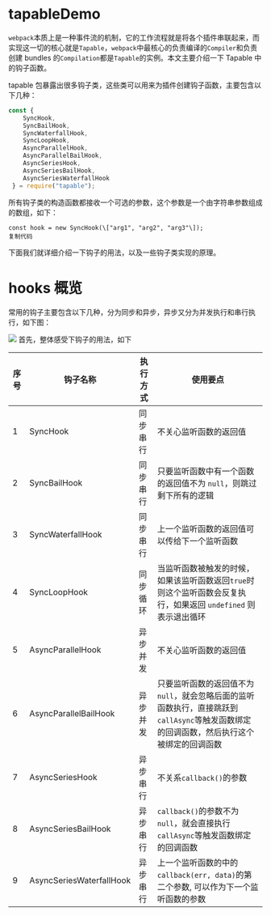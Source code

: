 # tapableDemo


`webpack`本质上是一种事件流的机制，它的工作流程就是将各个插件串联起来，而实现这一切的核心就是`Tapable`，`webpack`中最核心的负责编译的`Compiler`和负责创建 bundles 的`Compilation`都是`Tapable`的实例。本文主要介绍一下 Tapable 中的钩子函数。

tapable 包暴露出很多钩子类，这些类可以用来为插件创建钩子函数，主要包含以下几种：

``` js
const {
	SyncHook,
	SyncBailHook,
	SyncWaterfallHook,
	SyncLoopHook,
	AsyncParallelHook,
	AsyncParallelBailHook,
	AsyncSeriesHook,
	AsyncSeriesBailHook,
	AsyncSeriesWaterfallHook
 } = require("tapable");

```

所有钩子类的构造函数都接收一个可选的参数，这个参数是一个由字符串参数组成的数组，如下：

```
const hook = new SyncHook(\["arg1", "arg2", "arg3"\]);
复制代码

```

下面我们就详细介绍一下钩子的用法，以及一些钩子类实现的原理。

hooks 概览
==========

常用的钩子主要包含以下几种，分为同步和异步，异步又分为并发执行和串行执行，如下图：

![](https://user-gold-cdn.xitu.io/2018/3/31/1627c9c828c20aa1?imageView2/0/w/1280/h/960/format/webp/ignore-error/1) 首先，整体感受下钩子的用法，如下

<table><thead><tr><th>序号</th><th>钩子名称</th><th>执行方式</th><th>使用要点</th></tr></thead><tbody><tr><td>1</td><td>SyncHook</td><td>同步串行</td><td>不关心监听函数的返回值</td></tr><tr><td>2</td><td>SyncBailHook</td><td>同步串行</td><td>只要监听函数中有一个函数的返回值不为 <code>null</code>，则跳过剩下所有的逻辑</td></tr><tr><td>3</td><td>SyncWaterfallHook</td><td>同步串行</td><td>上一个监听函数的返回值可以传给下一个监听函数</td></tr><tr><td>4</td><td>SyncLoopHook</td><td>同步循环</td><td>当监听函数被触发的时候，如果该监听函数返回<code>true</code>时则这个监听函数会反复执行，如果返回 <code>undefined</code> 则表示退出循环</td></tr><tr><td>5</td><td>AsyncParallelHook</td><td>异步并发</td><td>不关心监听函数的返回值</td></tr><tr><td>6</td><td>AsyncParallelBailHook</td><td>异步并发</td><td>只要监听函数的返回值不为 <code>null</code>，就会忽略后面的监听函数执行，直接跳跃到<code>callAsync</code>等触发函数绑定的回调函数，然后执行这个被绑定的回调函数</td></tr><tr><td>7</td><td>AsyncSeriesHook</td><td>异步串行</td><td>不关系<code>callback()</code>的参数</td></tr><tr><td>8</td><td>AsyncSeriesBailHook</td><td>异步串行</td><td><code>callback()</code>的参数不为<code>null</code>，就会直接执行<code>callAsync</code>等触发函数绑定的回调函数</td></tr><tr><td>9</td><td>AsyncSeriesWaterfallHook</td><td>异步串行</td><td>上一个监听函数的中的<code>callback(err, data)</code>的第二个参数, 可以作为下一个监听函数的参数</td></tr></tbody></table>
